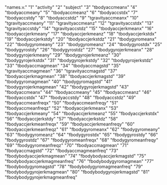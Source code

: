 "names.v."
"1" "activity"
"2" "subject"
"3" "tbodyaccmeanx"
"4" "tbodyaccmeany"
"5" "tbodyaccmeanz"
"6" "tbodyaccstdx"
"7" "tbodyaccstdy"
"8" "tbodyaccstdz"
"9" "tgravityaccmeanx"
"10" "tgravityaccmeany"
"11" "tgravityaccmeanz"
"12" "tgravityaccstdx"
"13" "tgravityaccstdy"
"14" "tgravityaccstdz"
"15" "tbodyaccjerkmeanx"
"16" "tbodyaccjerkmeany"
"17" "tbodyaccjerkmeanz"
"18" "tbodyaccjerkstdx"
"19" "tbodyaccjerkstdy"
"20" "tbodyaccjerkstdz"
"21" "tbodygyromeanx"
"22" "tbodygyromeany"
"23" "tbodygyromeanz"
"24" "tbodygyrostdx"
"25" "tbodygyrostdy"
"26" "tbodygyrostdz"
"27" "tbodygyrojerkmeanx"
"28" "tbodygyrojerkmeany"
"29" "tbodygyrojerkmeanz"
"30" "tbodygyrojerkstdx"
"31" "tbodygyrojerkstdy"
"32" "tbodygyrojerkstdz"
"33" "tbodyaccmagmean"
"34" "tbodyaccmagstd"
"35" "tgravityaccmagmean"
"36" "tgravityaccmagstd"
"37" "tbodyaccjerkmagmean"
"38" "tbodyaccjerkmagstd"
"39" "tbodygyromagmean"
"40" "tbodygyromagstd"
"41" "tbodygyrojerkmagmean"
"42" "tbodygyrojerkmagstd"
"43" "fbodyaccmeanx"
"44" "fbodyaccmeany"
"45" "fbodyaccmeanz"
"46" "fbodyaccstdx"
"47" "fbodyaccstdy"
"48" "fbodyaccstdz"
"49" "fbodyaccmeanfreqx"
"50" "fbodyaccmeanfreqy"
"51" "fbodyaccmeanfreqz"
"52" "fbodyaccjerkmeanx"
"53" "fbodyaccjerkmeany"
"54" "fbodyaccjerkmeanz"
"55" "fbodyaccjerkstdx"
"56" "fbodyaccjerkstdy"
"57" "fbodyaccjerkstdz"
"58" "fbodyaccjerkmeanfreqx"
"59" "fbodyaccjerkmeanfreqy"
"60" "fbodyaccjerkmeanfreqz"
"61" "fbodygyromeanx"
"62" "fbodygyromeany"
"63" "fbodygyromeanz"
"64" "fbodygyrostdx"
"65" "fbodygyrostdy"
"66" "fbodygyrostdz"
"67" "fbodygyromeanfreqx"
"68" "fbodygyromeanfreqy"
"69" "fbodygyromeanfreqz"
"70" "fbodyaccmagmean"
"71" "fbodyaccmagstd"
"72" "fbodyaccmagmeanfreq"
"73" "fbodybodyaccjerkmagmean"
"74" "fbodybodyaccjerkmagstd"
"75" "fbodybodyaccjerkmagmeanfreq"
"76" "fbodybodygyromagmean"
"77" "fbodybodygyromagstd"
"78" "fbodybodygyromagmeanfreq"
"79" "fbodybodygyrojerkmagmean"
"80" "fbodybodygyrojerkmagstd"
"81" "fbodybodygyrojerkmagmeanfreq"
